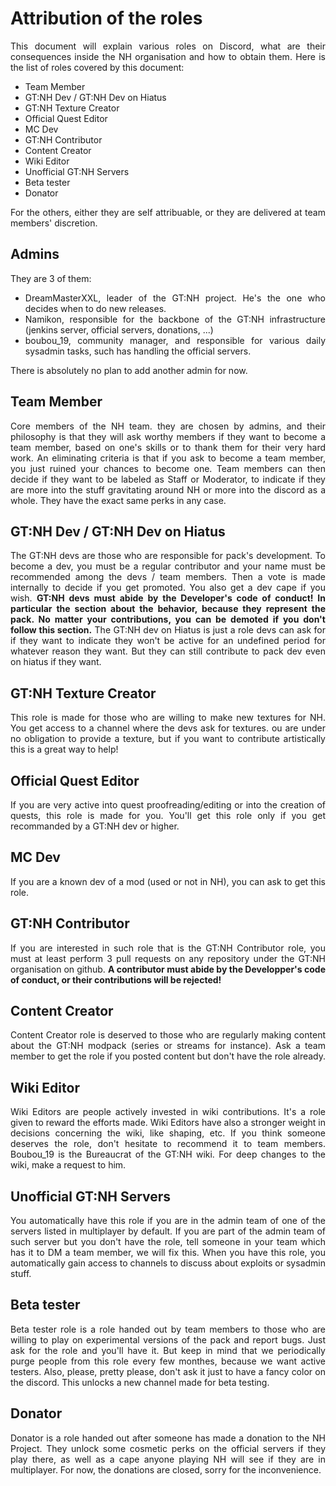 <div align="justify">

# Attribution of the roles

This document will explain various roles on Discord, what are their consequences inside the NH organisation and how to obtain them.
Here is the list of roles covered by this document:

- Team Member
- GT:NH Dev / GT:NH Dev on Hiatus
- GT:NH Texture Creator
- Official Quest Editor
- MC Dev
- GT:NH Contributor
- Content Creator
- Wiki Editor
- Unofficial GT:NH Servers
- Beta tester
- Donator

For the others, either they are self attribuable, or they are delivered at team members' discretion.

## Admins
They are 3 of them:
- DreamMasterXXL, leader of the GT:NH project. He's the one who decides when to do new releases.
- Namikon, responsible for the backbone of the GT:NH infrastructure (jenkins server, official servers, donations, ...)
- boubou_19, community manager, and responsible for various daily sysadmin tasks, such has handling the official servers.

There is absolutely no plan to add another admin for now.

## Team Member
Core members of the NH team. they are chosen by admins, and their philosophy is that they will ask worthy members if they want to become a team member, based on one's skills or to thank them for their very hard work. An eliminating criteria is that if you ask to become a team member, you just ruined your chances to become one. Team members can then decide if they want to be labeled as Staff or Moderator, to indicate if they are more into the stuff gravitating around NH or more into the discord as a whole. They have the exact same perks in any case.

## GT:NH Dev / GT:NH Dev on Hiatus
The GT:NH devs are those who are responsible for pack's development. To become a dev, you must be a regular contributor and your name must be recommended among the devs / team members. Then a vote is made internally to decide if you get promoted. You also get a dev cape if you wish. **GT:NH devs must abide by the Developer's code of conduct! In particular the section about the behavior, because they represent the pack. No matter your contributions, you can be demoted if you don't follow this section.**
The GT:NH dev on Hiatus is just a role devs can ask for if they want to indicate they won't be active for an undefined period for whatever reason they want. But they can still contribute to pack dev even on hiatus if they want.

## GT:NH Texture Creator
This role is made for those who are willing to make new textures for NH. You get access to a channel where the devs ask for textures. ou are under no obligation to provide a texture, but if you want to contribute artistically this is a great way to help!

## Official Quest Editor
If you are very active into quest proofreading/editing or into the creation of quests, this role is made for you. You'll get this role only if you get recommanded by a GT:NH dev or higher.

## MC Dev
If you are a known dev of a mod (used or not in NH), you can ask to get this role.

## GT:NH Contributor
If you are interested in such role that is the GT:NH Contributor role, you must at least perform 3 pull requests on any repository under the GT:NH organisation on github. **A contributor must abide by the Developper's code of conduct, or their contributions will be rejected!**

## Content Creator
Content Creator role is deserved to those who are regularly making content about the GT:NH modpack (series or streams for instance). Ask a team member to get the role if you posted content but don't have the role already. 

## Wiki Editor
Wiki Editors are people actively invested in wiki contributions. It's a role given to reward the efforts made. Wiki Editors have also a stronger weight in decisions concerning the wiki, like shaping, etc. If you think someone deserves the role, don't hesitate to recommend it to team members. Boubou_19 is the Bureaucrat of the GT:NH wiki. For deep changes to the wiki, make a request to him.

## Unofficial GT:NH Servers
You automatically have this role if you are in the admin team of one of the servers listed in multiplayer by default. If you are part of the admin team of such server but you don't have the role, tell someone in your team which has it to DM a team member, we will fix this. When you have this role, you automatically gain access to channels to discuss about exploits or sysadmin stuff.

## Beta tester
Beta tester role is a role handed out by team members to those who are willing to play on experimental versions of the pack and report bugs. Just ask for the role and you'll have it. But keep in mind that we periodically purge people from this role every few monthes, because we want active testers. Also, please, pretty please, don't ask it just to have a fancy color on the discord. This unlocks a new channel made for beta testing.

## Donator
Donator is a role handed out after someone has made a donation to the NH Project. They unlock some cosmetic perks on the official servers if they play there, as well as a cape anyone playing NH will see if they are in multiplayer. For now, the donations are closed, sorry for the inconvenience.
</div>
